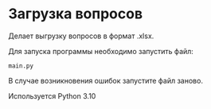 # Загрузка вопросов
Делает выгрузку вопросов в формат .xlsx. 

Для запуска программы необходимо запустить файл: <pre><code>main.py</code></pre> В случае возникновения ошибок запустите файл заново.

Используется Python 3.10
